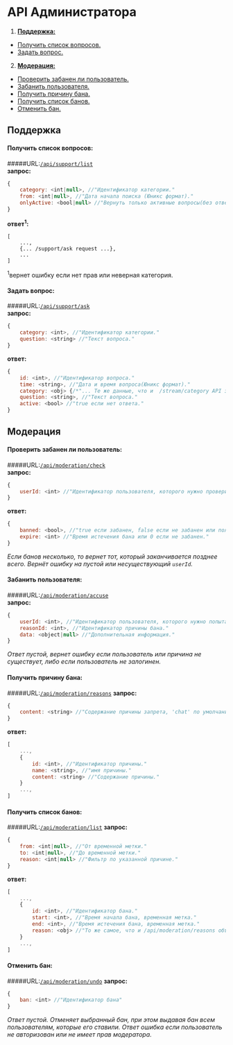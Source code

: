 API Администратора
==================

1. [**Поддержка:**](#Поддержка)  
  - [Получить список вопросов.](#Получить-список-вопросов)
  - [Задать вопрос.](#Задать-вопрос)
2. [**Модерация:**](#Модерация)  
  - [Проверить забанен ли пользователь.](#Проверить-забанен-ли-пользователь)
  - [Забанить пользователя.](#Забанить-пользователя)
  - [Получить причину бана.](#Получить-причину-бана)
  - [Получить список банов.](#Получить-список-банов)
  - [Отменить бан.](#Отменить-бан)

## Поддержка

#### Получить список вопросов:
#####URL:[`/api/support/list`](http://funstream.tv/api/support/list)  
**запрос:**
```js
{
    category: <int|null>, //"Идентификатор категории."
    from: <int|null>, //"Дата начала поиска (Юникс формат)."
    onlyActive: <bool|null> //"Вернуть только активные вопросы(без ответов), true по умолчанию."
}
```
**ответ<sup>1</sup>:**
```
[
    ...,
    {... /support/ask request ...},
    ...
]
```
<sup>1</sup>вернет ошибку если нет прав или неверная категория.

#### Задать вопрос:  
#####URL:[`/api/support/ask`](http://funstream.tv/api/support/ask)  
**запрос:**
```js
{
    category: <int>, //"Идентификатор категории."
    question: <string> //"Текст вопроса."
}
```
**ответ:**
```js
{
    id: <int>, //"Идентификатор вопроса."
    time: <string>, //"Дата и время вопроса(Юникс формат)."
    category: <obj> {/*"... Те же данные, что и  /stream/category API запрос, без опций..."*/},
    question: <string>, //"Текст вопроса."
    active: <bool> //"true если нет ответа."
}
```

## Модерация

####  Проверить забанен ли пользователь:  
#####URL:[`/api/moderation/check`](http://funstream.tv/api/moderation/check)  
**запрос:**
```js
{
    userId: <int> //"Идентификатор пользователя, которого нужно проверить."
}
```
**ответ:**
```js
{
    banned: <bool>, //"true если забанен, false если не забанен или пользователь не существует."
    expire: <int> //"Время истечения бана или 0 если не забанен."
}
```
*Если банов несколько, то вернет тот, который заканчивается позднее всего. Вернёт ошибку на пустой или 
несуществующий `userId`.*

#### Забанить пользователя:  
#####URL:[`/api/moderation/accuse`](http://funstream.tv/api/moderation/accuse)  
**запрос:**
```js
{
    userId: <int>, //"Идентификатор пользователя, которого нужно попытаться забанить."
    reasonId: <int>, //"Идентификатор причины бана."
    data: <object|null> //"Дополнительная информация."
}
```
*Ответ пустой, вернет ошибку если пользователь или причина не существует, либо если пользователь не залогинен.*

#### Получить причину бана:
#####URL:[`/api/moderation/reasons`](http://funstream.tv/api/moderation/reasons)
**запрос:**
```js
{
    content: <string> //"Содержание причины запрета, 'chat' по умолчанию."
}
```
 
**ответ:**
```js
[
    ...,
    {
        id: <int>, //"Идентификатор причины."
        name: <string>, //"имя причины."
        content: <string> //"Содержание причины."
    }
    ...,
]
```

#### Получить список банов:
#####URL:[`/api/moderation/list`](http://funstream.tv/api/moderation/list)
**запрос:**
```js
{
    from: <int|null>, //"От временной метки."
    to: <int|null>, //"До временной метки."
    reason: <int|null> //"Фильтр по указанной причине."
}
```
**ответ:**
```js
[
    ...,
    {
        id: <int>, //"Идентификатор бана."
        start: <int>, //"Время начала бана, временная метка."
        end: <int>, //"Время истечения бана, временная метка."
        reason: <obj> //"То же самое, что и /api/moderation/reasons объект"
    }
    ...,
]
```
 
#### Отменить бан:
#####URL:[`/api/moderation/undo`](http://funstream.tv/api/moderation/undo)
**запрос:**
```js
{
    ban: <int> //"Идентификатор бана"
}
```
*Ответ пустой.*
*Отменяет выбранный бан, при этом выдавая бан всем пользователям, которые его ставили.*
*Ответ ошибка если пользователь не авторизован или не имеет прав модератора.*
